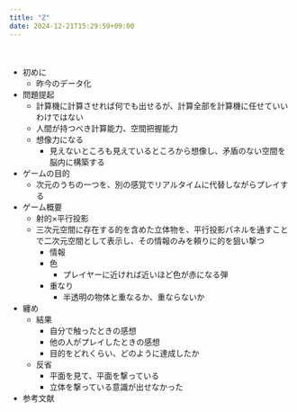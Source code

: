 ```yaml
---
title: "Z"
date: 2024-12-21T15:29:59+09:00
---
```

　
- 初めに
    - 昨今のデータ化
- 問題提起
    - 計算機に計算させれば何でも出せるが、計算全部を計算機に任せていいわけではない
    - 人間が持つべき計算能力、空間把握能力
    - 想像力になる
        - 見えないところも見えているところから想像し、矛盾のない空間を脳内に構築する
- ゲームの目的
    - 次元のうちの一つを、別の感覚でリアルタイムに代替しながらプレイする
- ゲーム概要
    - 射的×平行投影
    - 三次元空間に存在する的を含めた立体物を、平行投影パネルを通すことで二次元空間として表示し、その情報のみを頼りに的を狙い撃つ
        - 情報
        - 色
            - プレイヤーに近ければ近いほど色が赤になる弾
        - 重なり
            - 半透明の物体と重なるか、重ならないか
- 纏め
    - 結果
        - 自分で触ったときの感想
        - 他の人がプレイしたときの感想
        - 目的をどれくらい、どのように達成したか
    - 反省
        - 平面を見て、平面を撃っている
        - 立体を撃っている意識が出せなかった
- 参考文献

